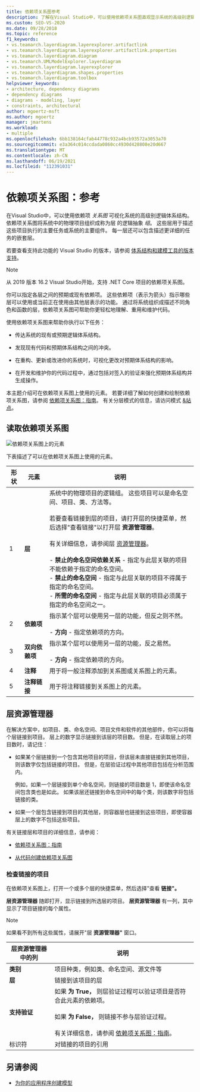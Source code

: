 ```yaml
---
title: 依赖项关系图参考
description: 了解在Visual Studio中，可以使用依赖项关系图直观显示系统的高级别逻辑体系结构。
ms.custom: SEO-VS-2020
ms.date: 09/28/2018
ms.topic: reference
f1_keywords:
- vs.teamarch.layerdiagram.layerexplorer.artifactlink
- vs.teamarch.layerdiagram.layerexplorer.artifactlink.properties
- vs.teamarch.layerdiagram.diagram
- vs.teamarch.UMLModelExplorer.layerdiagram
- vs.teamarch.layerdiagram.layerexplorer
- vs.teamarch.layerdiagram.shapes.properties
- vs.teamarch.layerdiagram.toolbox
helpviewer_keywords:
- architecture, dependency diagrams
- dependency diagrams
- diagrams - modeling, layer
- constraints, architectural
author: mgoertz-msft
ms.author: mgoertz
manager: jmartens
ms.workload:
- multiple
ms.openlocfilehash: 6bb138164cfab44778c932a4bcb93572a3053a70
ms.sourcegitcommit: e3a364c014ccdada0860cc4930d428808e20d667
ms.translationtype: MT
ms.contentlocale: zh-CN
ms.lasthandoff: 06/19/2021
ms.locfileid: "112391031"
---
```

# <a name="dependency-diagrams-reference"></a>依赖项关系图：参考

在Visual Studio中，可以使用依赖项 *关系图* 可视化系统的高级别逻辑体系结构。 依赖项关系图将系统中的物理项目组织成称为层 的逻辑抽象 *组*。 这些层用于描述这些项目执行的主要任务或系统的主要组件。 每一层还可以包含描述更详细的任务的嵌套层。

若要查看支持此功能的 Visual Studio 的版本，请参阅 [体系结构和建模工具的版本支持](../modeling/analyze-and-model-your-architecture.md#VersionSupport)。

> [!NOTE]
> 从 2019 版本 16.2 Visual Studio开始，支持 .NET Core 项目的依赖项关系图。

你可以指定各层之间的预期或现有依赖项。 这些依赖项（表示为箭头）指示哪些层可以使用或当前正在使用由其他层表示的功能。 通过将系统组织成描述不同角色和函数的层，依赖项关系图可帮助你更轻松地理解、重用和维护代码。

使用依赖项关系图来帮助你执行以下任务：

- 传达系统的现有或预期逻辑体系结构。

- 发现现有代码和预期体系结构之间的冲突。

- 在重构、更新或改进你的系统时，可视化更改对预期体系结构的影响。

- 在开发和维护你的代码过程中，通过包括对签入的验证来强化预期体系结构并生成操作。

本主题介绍可在依赖项关系图上使用的元素。 若要详细了解如何创建和绘制依赖项关系图，请参阅 [依赖项关系图：指南](../modeling/layer-diagrams-guidelines.md)。 有关分层模式的信息，请访问模式 [&站点](https://archive.codeplex.com/?p=apparch)。

## <a name="reading-dependency-diagrams"></a>读取依赖项关系图

![依赖项关系图上的元素](../modeling/media/uml_layerrefreading.png)

下表描述了可以在依赖项关系图上使用的元素。

|**形状**|**元素**|**说明**|
|-|-|-|
|1|**层**|系统中的物理项目的逻辑组。 这些项目可以是命名空间、项目、类、方法等。<br /><br /> 若要查看链接到层的项目，请打开层的快捷菜单，然后选择"查看链接"以打开层 **资源管理器**。 <br /><br /> 有关详细信息，请参阅层 [资源管理器](#Explorer)。<br /><br /> -   **禁止的命名空间依赖关系** - 指定与此层关联的项目不能依赖于指定的命名空间。<br />-   **禁止的命名空间** - 指定与此层关联的项目不得属于指定的命名空间。<br />-   **所需的命名空间** - 指定与此层关联的项目必须属于指定的命名空间之一。|
|2|**依赖项**|指示某个层可以使用另一层的功能，但反之则不然。<br /><br /> -   **方向** - 指定依赖项的方向。|
|3|**双向依赖项**|指示某个层可以使用另一层的功能，反之易然。<br /><br /> -   **方向** - 指定依赖项的方向。|
|4|**注释**|用于将一般注释添加到关系图或关系图上的元素。|
|5|**注释链接**|用于将注释链接到关系图上的元素。|

## <a name="layer-explorer"></a><a name="Explorer"></a> 层资源管理器

在解决方案中，如项目、类、命名空间、项目文件和软件的其他部件，你可以将每个层链接到项目。 层上的数字显示链接到该层的项目数。 但是，在读取层上的项目数时，请记住：

- 如果某个层链接到一个包含其他项目的项目，但该层未直接链接到其他项目，则该数字仅包括链接的项目。 但是，在层验证过程中其他项目包括在分析范围内。

     例如，如果一个层链接到单个命名空间，则链接的项目数是 1，即使该命名空间包含类也是如此。 如果该层还链接到命名空间中的每个类，则该数字将包括链接的类。

- 如果一个层包含链接到项目的其他层，则容器层也链接到这些项目，即使容器层上的数字不包括这些项目。

有关链接层和项目的详细信息，请参阅：

- [依赖项关系图：指南](../modeling/layer-diagrams-guidelines.md)

- [从代码创建依赖项关系图](../modeling/create-layer-diagrams-from-your-code.md)

### <a name="examine-the-linked-artifacts"></a>检查链接的项目

在依赖项关系图上，打开一个或多个层的快捷菜单，然后选择"查看 **链接"。**

**层资源管理器** 随即打开，显示链接到所选层的项目。 **层资源管理器** 有一列，其中显示了项目链接的每个属性。

> [!NOTE]
> 如果看不到所有这些属性，请展开"层 **资源管理器"** 窗口。

|**层资源管理器中的列**|**说明**|
|-|-|
|**类别**|项目种类，例如类、命名空间、源文件等|
|**层**|链接到该项目的层|
|**支持验证**|如果 **为 True，** 则层验证过程可以验证项目是否符合此元素的依赖项。<br /><br /> 如果 **为 False，** 则链接不参与层验证过程。<br /><br /> 有关详细信息，请参阅 [依赖项关系图：指南](../modeling/layer-diagrams-guidelines.md)。|
|标识符|对链接的项目的引用|

## <a name="see-also"></a>另请参阅

- [为你的应用程序创建模型](../modeling/create-models-for-your-app.md)
